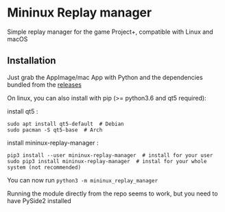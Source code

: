 # Mininux Replay manager

Simple replay manager for the game Project+, compatible with Linux and macOS

## Installation
Just grab the AppImage/mac App with Python and the dependencies bundled from the [releases](https://github.com/MininuxDev/mininux-replay-manager/releases/)

On linux, you can also install with pip (>= python3.6 and qt5 required):

install qt5 :
```
sudo apt install qt5-default  # Debian
sudo pacman -S qt5-base  # Arch
```
install mininux-replay-manager :
```
pip3 install --user mininux-replay-manager  # install for your user
sudo pip3 install mininux-replay-manager  # instal for your whole system (not recommended)
```
You can now run `python3 -m mininux_replay_manager`

Running the module directly from the repo seems to work, but you need to have PySide2 installed 
